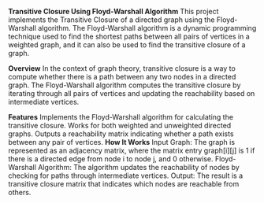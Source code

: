 **Transitive Closure Using Floyd-Warshall Algorithm**
This project implements the Transitive Closure of a directed graph using the Floyd-Warshall algorithm. The Floyd-Warshall algorithm is a dynamic programming technique used to find the shortest paths between all pairs of vertices in a weighted graph, and it can also be used to find the transitive closure of a graph.

**Overview**
In the context of graph theory, transitive closure is a way to compute whether there is a path between any two nodes in a directed graph. The Floyd-Warshall algorithm computes the transitive closure by iterating through all pairs of vertices and updating the reachability based on intermediate vertices.

**Features**
Implements the Floyd-Warshall algorithm for calculating the transitive closure.
Works for both weighted and unweighted directed graphs.
Outputs a reachability matrix indicating whether a path exists between any pair of vertices.
**How It Works**
Input Graph: The graph is represented as an adjacency matrix, where the matrix entry graph[i][j] is 1 if there is a directed edge from node i to node j, and 0 otherwise.
Floyd-Warshall Algorithm: The algorithm updates the reachability of nodes by checking for paths through intermediate vertices.
Output: The result is a transitive closure matrix that indicates which nodes are reachable from others.
